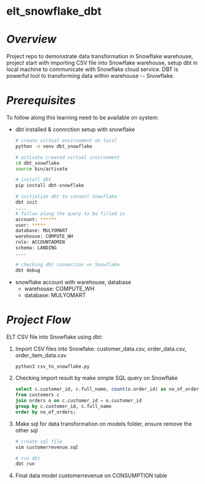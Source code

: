 # elt_snowflake_dbt
# *Overview*
Project repo to demonstrate data transformation in Snowflake warehouse, project start with importing CSV file into Snowflake warehouse, setup dbt in local machine to communicate with Snowflake cloud service. DBT is powerful tool to transforming data within warehouse -- Snowflake. 
# *Prerequisites*
To follow along this learning need to be available on system:
- dbt installed & connrction setup with snowflake
  ```bash
  # create virtual environment on local
  python -m venv dbt_snowflake

  # activate created virtual invironment
  cd dbt_snowflake
  source bin/activate

  # install dbt
  pip install dbt-snowflake

  # initialize dbt to connect Snowflake
  dbt init
  ....
  # follow along the query to be filled in
  account: ******
  user: *****
  database: MULYOMART
  warehouse: COMPUTE_WH
  role: ACCOUNTADMIN
  schema: LANDING  
  ....

  # checking dbt connection on Snowflake
  dbt debug
  ```
- snowflake account with warehouse, database
  * warehouse: COMPUTE_WH
  * database: MULYOMART
# *Project Flow*
ELT CSV file into Snowflake using dbt:
1. Import CSV files into Snowfake: customer_data.csv, order_data.csv, order_item_data.csv
   ```bash
   python3 csv_to_snowflake.py
   ```
3. Checking import result by make simple SQL query on Snowflake
   ```SQL
   select c.customer_id, c.full_name, count(o.order_id) as no_of_orders
   from customers c
   join orders o on c.customer_id = o.customer_id
   group by c.customer_id, c.full_name
   order by no_of_orders;
   ```
5. Make sql for data transformation on models folder, ensure remove the other sql
   ```bash
   # create sql file
   vim customerrevenue.sql

   # run dbt
   dbt run
   ```
6. Final data model customerrevenue on CONSUMPTION table
